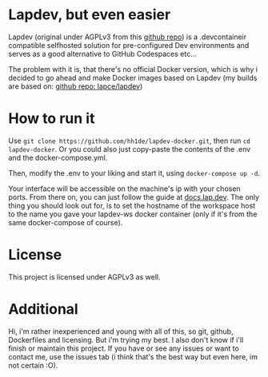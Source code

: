 #  Lapdev, but even easier

  

Lapdev (original under AGPLv3 from this [github repo](https://github.com/lapce/lapdev)) is a .devcontaineir compatible selfhosted solution for pre-configured Dev environments and serves as a good alternative to GitHub Codespaces etc...

  

The problem with it is, that there's no official Docker version, which is why i decided to go ahead and make Docker images based on Lapdev (my builds are based on: [github repo: lapce/lapdev](https://github.com/lapce/lapdev))

  
  


#  How to run it

  Use `git clone https://github.com/hh1de/lapdev-docker.git`, then run `cd lapdev-docker`.
  Or you could also just copy-paste the contents of the .env and the docker-compose.yml.
  
  Then, modify the .env to your liking and start it, using `docker-compose up -d`.

Your interface will be accessible on the machine's ip with your chosen ports.
From there on, you can just follow the guide at [docs.lap.dev](https://docs.lap.dev/installation/quickstart#cluster-initiation). 
The only thing you should look out for, is to set the hostname of the workspace host to the name you gave your lapdev-ws docker container (only if it's from the same docker-compose of course).
  
  


# License
This project is licensed under AGPLv3 as well.




# Additional

Hi, i'm rather inexperienced and young with all of this, so git, github, Dockerfiles and licensing. But i'm trying my best.
I also don't know if i'll finish or maintain this project.
If you have or see any issues or want to contact me, use the issues tab (i think that's the best way but even here, im not certain :O).
